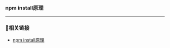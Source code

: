 ### npm install原理
***
### 🔗相关链接
- [npm install原理](https://cloud.tencent.com/developer/article/1555982)